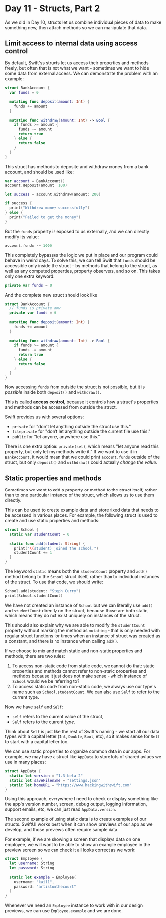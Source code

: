 # Day 11 - Structs, Part 2

As we did in Day 10, structs let us combine individual pieces of data to make something new, then attach methods so we can manipulate that data.

## Limit access to internal data using access control

By default, Swift'ss structs let us access their properties and methods freely, but often that is not what we want - sometimes we want to hide some data from external access. We can demonstrate the problem with an example:

```swift
struct BankAccount {
  var funds = 0
  
  mutating func deposit(amount: Int) {
    funds += amount
  }
  
  mutating func withdraw(amount: Int) -> Bool {
    if funds >= amount {
      funds -= amount
      return true
    } else {
      return false
    }
  }
}
```

This struct has methods to deposite and withdraw money from a bank account, and should be used like:

```swift
var account = BankAccount()
account.deposit(amount: 100)

let success = account.withdraw(amount: 200)

if success {
  print("Withdrew money successfully")
} else {
  print("Failed to get the money")
}
```

But the `funds` property is exposed to us externally, and we can directly modify its value:

```swift
account.funds -= 1000
```

This completely bypasses the logic we put in place and our program could behave in weird days. To solve this, we can tell Swift that `funds` should be accessible only inside the struct - by methods that belong to the struct, as well as any computed properties, property observers, and so on. This takes only one extra keyword:

```swift
private var funds = 0
```

And the complete new struct should look like

```swift
struct BankAccount {
  // funds is private now
  private var funds = 0
  
  mutating func deposit(amount: Int) {
    funds += amount
  }
  
  mutating func withdraw(amount: Int) -> Bool {
    if funds >= amount {
      funds -= amount
      return true
    } else {
      return false
    }
  }
}
```

Now accessing `funds` from outside the struct is not possible, but it is *possible* inside both `deposit()` and `withdraw()`.

This is called **access control**, because it controls how a struct's properties and methods can be accessed from outside the struct.

Swift provides us with several options:

- `private` for "don't let anything outside the struct use this."
- `fileprivate` for "don't let anything outside the current file use this."
- `public` for "let anyone, anywhere use this."

There is one extra option: `private(set)`, which means "let anyone read this property, but only let my methods write it." If we want to use it in `BankAccount`, it would mean that we could print `account.funds` outside of the struct, but only `deposit()` and `withdraw()` could actually *change the value*.

## Static properties and methods

Sometimes we want to add a property or method to the struct itself, rather than to one particular instance of the struct, which allows us to use them directly.

This can be used to create example data and store fixed data that needs to be accessed in various places. For example, the following struct is used to create and use static properties and methods:

```swift
struct School {
  static var studentCount = 0
  
  static func add(student: String) {
    print("\(student) joined the school.")
    studentCount += 1
  }
}
```

The keyword `static` means both the `studentCount` property and `add()` method belong to the `School` struct itself, rather than to individual instances of the struct. To use that code, we should write:

```swift
School.add(student: "Steph Curry")
print(School.studentCount)
```

We have not created an instance of `School` but we can literally use `add()` and `studentCount` directly on the struct, because those are both static, which means they do not exist uniquely on instances of the struct.

This should also explain why we are able to modify the `studentCount` property without marking the method as `mutating` - that is only needed with regular struct functions for times when an instance of struct was created as a constant, and there is no instance when calling `add()`.

If we choose to mix and match static and non-static properties and methods, there are two rules:

1. To access non-static code from static code, we cannot do that: static properties and methods cannot refer to non-static properties and methdos because it just does not make sense - which instance of `School` would we be referring to?
2. To access static code from non-static code, we always use our type's name such as `School.studentCount`. We can also use `Self` to refer to the current type.

Now we have `self` and `Self`:

- `self` refers to the current value of the struct,
- `Self` refers to the current *type*.

Think about `Self` is just like the rest of Swift's naming - we start all our data types with a capital letter (`Int`, `Double`, `Bool`, etc), so it makes sense for `Self` to start with a capital letter too.

We can use static properties to organize common data in our apps. For example, we may have a struct like `AppData` to store lots of shared avlues we use in many places:

```swift
struct AppData {
  static let version = "1.3 beta 2"
  static let saveFilename = "settings.json"
  static let homeURL = "https://www.hackingwithswift.com"
}
```

Using this approach, everywhere I need to check or display something like the app's version number, screen, debug output, logging information, support emails, etc, we can just read `AppData.version`.

The second example of using static data is to create examples of our structs. SwiftUI works best when it can show previews of our app as we develop, and those previews often require sample data.

For example, if we are showing a screen that displays data on one employee, we will want to be able to show an example employee in the preview screen so we can check it all looks correct as we work:

```swift
struct Employee {
  let username: String
  let password: String
  
  static let example = Employee(
  	username: "kai11",
    password: "artistonthecourt"
  )
}
```

Whenever we need an `Employee` instance to work with in our design previews, we can use `Employee.example` and we are done.

